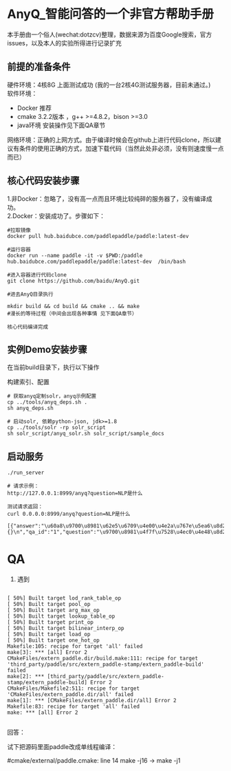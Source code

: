 
# AnyQ_智能问答的一个非官方帮助手册
本手册由一个俗人(wechat:dotzcv)整理，数据来源为百度Google搜索，官方issues，以及本人的实验所得进行记录扩充

## 前提的准备条件

硬件环境：4核8G 上面测试成功 (我的一台2核4G测试服务器，目前未通过。)</br>
软件环境：
* Docker 推荐
* cmake 3.2.2版本 ，g++ >=4.8.2，bison >=3.0
* java环境 安装操作见下面QA章节 
 
网络环境：正确的上网方式。由于编译时候会在github上进行代码clone，所以建议有条件的使用正确的方式，加速下载代码（当然此处非必须，没有则速度慢一点而已）

## 核心代码安装步骤
1.非Docker：忽略了，没有高一点而且环境比较纯碎的服务器了，没有编译成功。</br>
2.Docker：安装成功了。步骤如下：
  
``` 
#拉取镜像
docker pull hub.baidubce.com/paddlepaddle/paddle:latest-dev

#运行容器
docker run --name paddle -it -v $PWD:/paddle hub.baidubce.com/paddlepaddle/paddle:latest-dev  /bin/bash

#进入容器进行代码clone
git clone https://github.com/baidu/AnyQ.git

#进去AnyQ目录执行

mkdir build && cd build && cmake .. && make
#漫长的等待过程（中间会出现各种事情 见下面QA章节）

核心代码编译完成
```

## 实例Demo安装步骤
在当前build目录下，执行以下操作

构建索引、配置
```
# 获取anyq定制solr，anyq示例配置
cp ../tools/anyq_deps.sh .
sh anyq_deps.sh

# 启动solr, 依赖python-json, jdk>=1.8
cp ../tools/solr -rp solr_script
sh solr_script/anyq_solr.sh solr_script/sample_docs

```

## 启动服务
```
./run_server

# 请求示例：
http://127.0.0.1:8999/anyq?question=NLP是什么

测试请求返回：
curl 0.0.0.0:8999/anyq?question=NLP是什么

[{"answer":"\u60a8\u9700\u8981\u62e5\u6709\u4e00\u4e2a\u767e\u5ea6\u8d26\u53f7\uff0c\u7528\u6765\u767b\u5f55\u767e\u5ea6\u4e91\uff0c\u53ef\u4ee5\u70b9\u51fb\u6b64\u5904\u6ce8\u518c\u767e\u5ea6\u8d26\u6237\u3002\u5982\u60a8\u4ee5\u524d\u62e5\u6709\u767e\u5ea6\u63a8\u5e7f\u8d26\u6237\uff0c\u540c\u6837\u53ef\u4ee5\u767b\u5f55\u767e\u5ea6\u4e91\u3002","confidence":0.51880854368209839,"json_info":"{}\n","qa_id":"1","question":"\u9700\u8981\u4f7f\u7528\u4ec0\u4e48\u8d26\u53f7\u767b\u5f55?"}]

```




# QA 
1. 遇到
```

[ 50%] Built target lod_rank_table_op
[ 50%] Built target pool_op
[ 50%] Built target arg_max_op
[ 50%] Built target lookup_table_op
[ 50%] Built target print_op
[ 50%] Built target bilinear_interp_op
[ 50%] Built target load_op
[ 50%] Built target one_hot_op
Makefile:105: recipe for target 'all' failed
make[3]: *** [all] Error 2
CMakeFiles/extern_paddle.dir/build.make:111: recipe for target 'third_party/paddle/src/extern_paddle-stamp/extern_paddle-build' failed
make[2]: *** [third_party/paddle/src/extern_paddle-stamp/extern_paddle-build] Error 2
CMakeFiles/Makefile2:511: recipe for target 'CMakeFiles/extern_paddle.dir/all' failed
make[1]: *** [CMakeFiles/extern_paddle.dir/all] Error 2
Makefile:83: recipe for target 'all' failed
make: *** [all] Error 2


```
回答：

试下把源码里面paddle改成单线程编译：

#cmake/external/paddle.cmake: line 14
make -j16 -> make -j1
